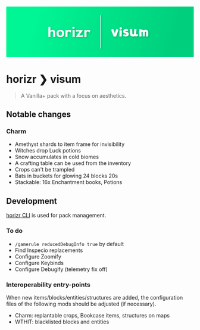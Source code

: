 ![horizr ❯ visum](./banner.png)

# horizr ❯ visum
> A Vanilla+ pack with a focus on aesthetics.

## Notable changes
### Charm
- Amethyst shards to item frame for invisibility
- Witches drop Luck potions
- Snow accumulates in cold biomes
- A crafting table can be used from the inventory
- Crops can't be trampled
- Bats in buckets for glowing 24 blocks 20s
- Stackable: 16x Enchantment books, Potions

## Development
[horizr CLI](https://github.com/horizr/cli) is used for pack management.

### To do
- `/gamerule reducedDebugInfo true` by default
- Find Inspecio replacements
- Configure Zoomify
- Configure Keybinds
- Configure Debugify (telemetry fix off)

### Interoperability entry-points
When new items/blocks/entities/structures are added, the configuration files of the following mods should be adjusted (if necessary).

- Charm: replantable crops, Bookcase items, structures on maps
- WTHIT: blacklisted blocks and entities
